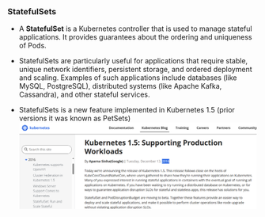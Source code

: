 
<br>

### StatefulSets


* A **StatefulSet** is a Kubernetes controller that is used to manage stateful applications. It provides guarantees about the ordering and uniqueness of Pods.

* StatefulSets are particularly useful for applications that require stable, unique network identifiers, persistent storage, and ordered deployment and scaling. Examples of such applications include databases (like MySQL, PostgreSQL), distributed systems (like Apache Kafka, Cassandra), and other stateful services.

* StatefulSets is a new feature implemented in Kubernetes 1.5 (prior versions it was known as PetSets) 
![Scan results](./assets/sts.png)
